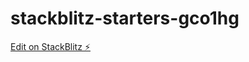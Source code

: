 # stackblitz-starters-gco1hg

[Edit on StackBlitz ⚡️](https://stackblitz.com/edit/stackblitz-starters-yjq2w3)